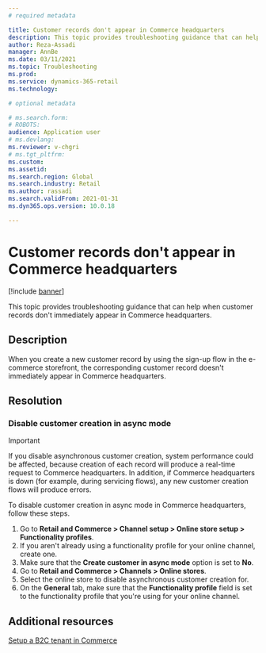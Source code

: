```yaml
---
# required metadata

title: Customer records don't appear in Commerce headquarters
description: This topic provides troubleshooting guidance that can help when customer records don't immediately appear in Commerce headquarters.
author: Reza-Assadi
manager: AnnBe
ms.date: 03/11/2021
ms.topic: Troubleshooting
ms.prod: 
ms.service: dynamics-365-retail
ms.technology: 

# optional metadata

# ms.search.form: 
# ROBOTS: 
audience: Application user
# ms.devlang: 
ms.reviewer: v-chgri
# ms.tgt_pltfrm: 
ms.custom: 
ms.assetid: 
ms.search.region: Global
ms.search.industry: Retail
ms.author: rassadi
ms.search.validFrom: 2021-01-31
ms.dyn365.ops.version: 10.0.18

---
```


# Customer records don't appear in Commerce headquarters

[!include [banner](../../includes/banner.md)]

This topic provides troubleshooting guidance that can help when customer records don't immediately appear in Commerce headquarters.

## Description

When you create a new customer record by using the sign-up flow in the e-commerce storefront, the corresponding customer record doesn't immediately appear in Commerce headquarters.

## Resolution

### Disable customer creation in async mode

> [!IMPORTANT]
> If you disable asynchronous customer creation, system performance could be affected, because creation of each record will produce a real-time request to Commerce headquarters. In addition, if Commerce headquarters is down (for example, during servicing flows), any new customer creation flows will produce errors.

To disable customer creation in async mode in Commerce headquarters, follow these steps.

1. Go to **Retail and Commerce \> Channel setup \> Online store setup \> Functionality profiles**.
1. If you aren't already using a functionality profile for your online channel, create one.
1. Make sure that the **Create customer in async mode** option is set to **No**.
1. Go to **Retail and Commerce \> Channels \> Online stores**.
1. Select the online store to disable asynchronous customer creation for.
1. On the **General** tab, make sure that the **Functionality profile** field is set to the functionality profile that you're using for your online channel.

## Additional resources

[Setup a B2C tenant in Commerce](../set-up-b2c-tenant.md)
